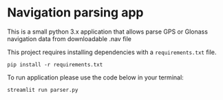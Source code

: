 # Navigation parsing app

This is a small python 3.x application that allows parse GPS or Glonass navigation data from downloadable .nav file

This project requires installing dependencies with a `requirements.txt` file.

```
pip install -r requirements.txt
```

To run application please use the code below in your terminal:

```
streamlit run parser.py
```
